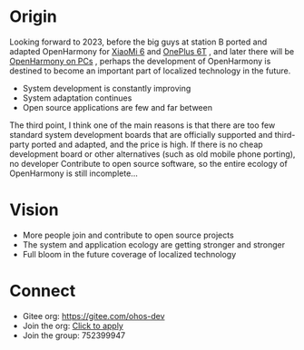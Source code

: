 # Origin

Looking forward to 2023, before the big guys at station B ported and adapted OpenHarmony for [XiaoMi 6](https://space.bilibili.com/1570309) and [OnePlus 6T](https://space.bilibili.com/36549646) , and later there will be [OpenHarmony on PCs](https://www.bilibili.com/video/BV1DM411J7N3) , perhaps the development of OpenHarmony is destined to become an important part of localized technology in the future.

- System development is constantly improving
- System adaptation continues
- Open source applications are few and far between

The third point, I think one of the main reasons is that there are too few standard system development boards that are officially supported and third-party ported and adapted, and the price is high. If there is no cheap development board or other alternatives (such as old mobile phone porting), no developer Contribute to open source software, so the entire ecology of OpenHarmony is still incomplete...

# Vision

- More people join and contribute to open source projects
- The system and application ecology are getting stronger and stronger
- Full bloom in the future coverage of localized technology

# Connect

- Gitee org: https://gitee.com/ohos-dev
- Join the org: [Click to apply](https://gitee.com/organizations/ohos-dev/invite?invite=3e2a7f1abe9d0efa49617d8a852d8f815dc9b8ef3c1ce167cd0adb01a5086426e83dfb7567e372c07e42be1c09b9ee3b)
- Join the group: 752399947
